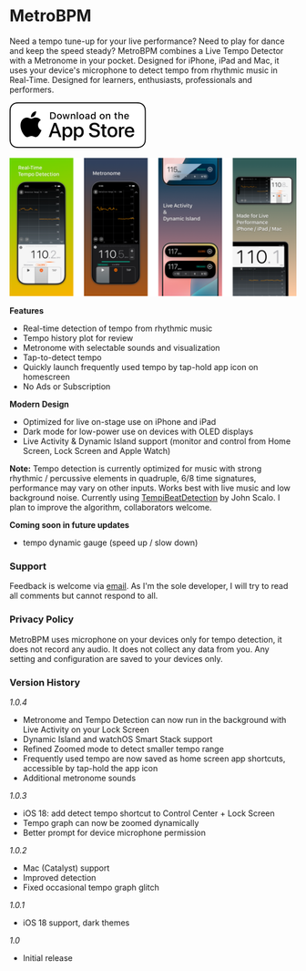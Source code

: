 # MetroBPM

Need a tempo tune-up for your live performance? Need to play for dance and keep the speed steady? MetroBPM combines a Live Tempo Detector with a Metronome in your pocket. Designed for iPhone, iPad and Mac, it uses your device's microphone to detect tempo from rhythmic music in Real-Time. Designed for learners, enthusiasts, professionals and performers.

[![Download on App Store](Download_on_the_App_Store_Badge_US-UK_RGB_wht_092917.svg)](https://apps.apple.com/us/app/metrobpm/id6670410153)

![MetroBPM screenshots showing iphone and ipad UI](gallery.png)

**Features**
- Real-time detection of tempo from rhythmic music
- Tempo history plot for review
- Metronome with selectable sounds and visualization
- Tap-to-detect tempo
- Quickly launch frequently used tempo by tap-hold app icon on homescreen
- No Ads or Subscription

**Modern Design**
- Optimized for live on-stage use on iPhone and iPad
- Dark mode for low-power use on devices with OLED displays
- Live Activity & Dynamic Island support (monitor and control from Home Screen, Lock Screen and Apple Watch)

**Note:**
Tempo detection is currently optimized for music with strong rhythmic / percussive elements in quadruple, 6/8 time signatures, performance may vary on other inputs. Works best with live music and low background noise. Currently using [TempiBeatDetection](https://github.com/CheckThisCodeCarefully/TempiBeatDetection) by John Scalo. I plan to improve the algorithm, collaborators welcome.

**Coming soon in future updates**
- tempo dynamic gauge (speed up / slow down)


### Support
Feedback is welcome via [email](mailto:bloomvinelabs@gmail.com). As I'm the sole developer, I will try to read all comments but cannot respond to all.

### Privacy Policy
MetroBPM uses microphone on your devices only for tempo detection, it does not record any audio. It does not collect any data from you. Any setting and configuration are saved to your devices only.

### Version History
*1.0.4*
- Metronome and Tempo Detection can now run in the background with Live Activity on your Lock Screen
- Dynamic Island and watchOS Smart Stack support
- Refined Zoomed mode to detect smaller tempo range
- Frequently used tempo are now saved as home screen app shortcuts, accessible by tap-hold the app icon
- Additional metronome sounds
  
*1.0.3*
- iOS 18: add detect tempo shortcut to Control Center + Lock Screen
- Tempo graph can now be zoomed dynamically
- Better prompt for device microphone permission

*1.0.2*
- Mac (Catalyst) support
- Improved detection
- Fixed occasional tempo graph glitch
  
*1.0.1*
- iOS 18 support, dark themes
  
*1.0*
- Initial release
